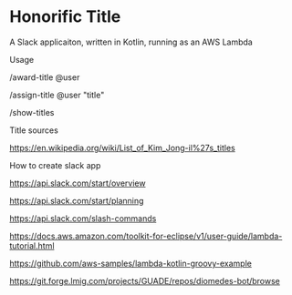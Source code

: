 # Honorific Title

A Slack applicaiton, written in Kotlin, running as an AWS Lambda

Usage

/award-title @user

/assign-title @user "title"

/show-titles



Title sources

https://en.wikipedia.org/wiki/List_of_Kim_Jong-il%27s_titles

How to create slack app

https://api.slack.com/start/overview

https://api.slack.com/start/planning

https://api.slack.com/slash-commands

https://docs.aws.amazon.com/toolkit-for-eclipse/v1/user-guide/lambda-tutorial.html

https://github.com/aws-samples/lambda-kotlin-groovy-example

https://git.forge.lmig.com/projects/GUADE/repos/diomedes-bot/browse
